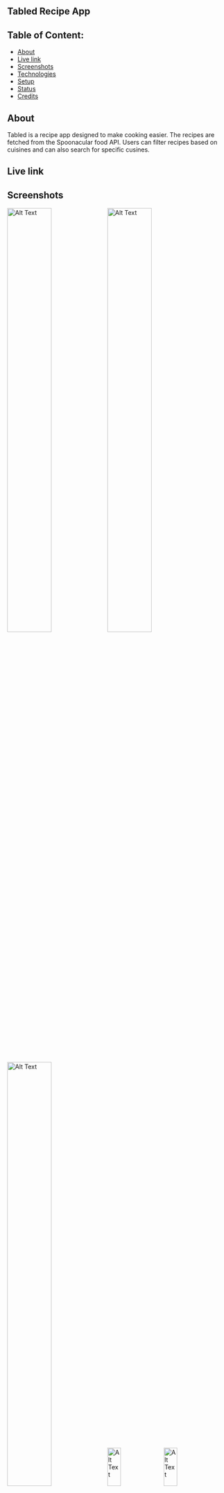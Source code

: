 ## Tabled Recipe App

## Table of Content:

- [About](#about)
-  [Live link](#about)
- [Screenshots](#screenshots)
- [Technologies](#technologies)
- [Setup](#setup)
- [Status](#status)
- [Credits](#credits)


<!-- - [Approach](#approach) -->
<!-- - [License](#license) -->
## About

Tabled is a recipe app designed to make cooking easier. The recipes are fetched from the Spoonacular food API. Users can filter recipes based on cuisines and can also search for specific cusines.

## Live link

<!-- Access site at [Kibet portfolio](https://kibetnimrod.com) -->

## Screenshots

 <img src="https://drive.google.com/uc?export=view&id=1I5Drc1IlRJ-S-mHcyAeXp75LuAWs-KEC" alt="Alt Text" width="45%" height="50%">  <img src="https://drive.google.com/uc?export=view&id=1L43feCBDvjRkoGkClkcj9j7KI5jIgCit" alt="Alt Text" width="45%" height="50%"> 

 
 
<img src="https://drive.google.com/uc?export=view&id=1-ntbggQR_hjpdpjoDzRw9cLU_hWSEDf1" alt="Alt Text" width="45%" height="50%">  <img src="https://drive.google.com/uc?export=view&id=1sPEG2G2tdKyYE18uJEJKa9ggS0VejVpP" alt="Alt Text" width="25%" height="15%"> <img src="https://drive.google.com/uc?export=view&id=1JbElXBwKWOMYU68DtHsHfWrduA_hw6Nk" alt="Alt Text" width="25%" height="15%">

## Technologies

 ![JavaScript](https://img.shields.io/badge/javascript-%23323330.svg?style=for-the-badge&logo=javascript&logoColor=%23F7DF1E)  ![React](https://img.shields.io/badge/react-%2320232a.svg?style=for-the-badge&logo=react&logoColor=%2361DAFB) ![TailwindCSS](https://img.shields.io/badge/tailwindcss-%2338B2AC.svg?style=for-the-badge&logo=tailwind-css&logoColor=white)  
 
## Setup
- Download or clone the repository
- run `npm install`
- run `npm run dev`

<!--
 ## Approach
I adopted the `BEM` naming style for my css class names and ...
-->
## Status

 Project is  `50%` complete.

## Credits

List of contriubutors:
- [Nimrod Kibet - Front-End Developer](kibetnimrod.com)




<!-- ## License

MIT license @ [author](author.com)

-->




















